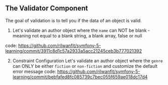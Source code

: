 ## The Validator Component
The goal of validation is to tell you if the data of an object is valid.

1. Let's validate an author object where the `name` can NOT be blank -  meaning not equal to a blank string, a blank array, false or null

code: https://github.com/rilwanfit/symfony-5-learning/commit/3911c8d1c57a2933a5acc21245ceb3b777021392

2. Constraint Configuration
Let's validate an author object where the `genre` can ONLY be either `fiction` or `non-fiction` and customize the default error message
code: https://github.com/rilwanfit/symfony-5-learning/commit/bebfafed8fc085739c7bec055f659ae018dc17d4